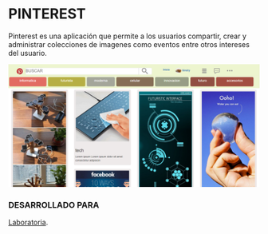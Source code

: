 # PINTEREST

Pinterest es una aplicación que permite a los usuarios compartir, crear y administrar colecciones de imagenes como eventos entre otros intereses del usuario.


![React desde cero](asset/img/pinteres.PNG)

### DESARROLLADO PARA

[Laboratoria](http://laboratoria.la).

